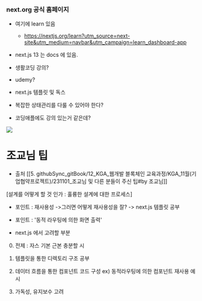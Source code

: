 
### next.org 공식 홈페이지 

- 여기에 learn 있음 
	- https://nextjs.org/learn?utm_source=next-site&utm_medium=navbar&utm_campaign=learn_dashboard-app

- next.js 13 는 docs 에 있음. 






- 생활코딩 강의? 

- udemy? 

- next.js 템플릿 및 독스 

- 복잡한 상태관리를 다룰 수 있어야 한다? 


- 코딩애플에도 강의 있는거 같은데? 


![](https://i.imgur.com/4iLzU0q.png)









# 조교님 팁 
- 출처 [[5. githubSync_gitBook/12_KGA_웹개발 블록체인 교육과정/KGA_11월(기업협약프로젝트)/231101_조교님 및 다른 분들이 주신 팁#by 조교님]]

[설계를 어떻게 할 것 인가 : 훌륭한 설계에 대한 프로세스]
- 포인트 : 재사용성 ->그러면 어떻게 재사용성을 잘? -> next.js 템플릿 공부 

- 포인트 : '동적 라우팅에 의한 화면 출력'

- next.js 에서 고려할 부분 
0. 전제 : 자스 기본 근본 충분할 시
1. 템플릿을 통한 디렉토리 구조 공부

2. 데이터 흐름을 통한 컴포넌트 코드 구성
ex) 동적라우팅에 의한 컴포넌트 재사용 예시 

3. 가독성, 유지보수 고려
